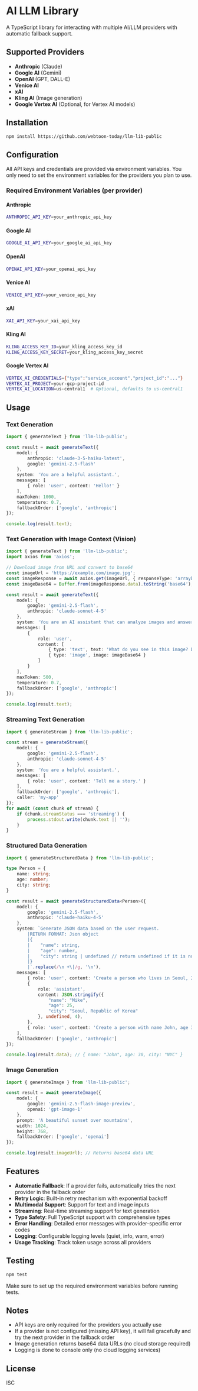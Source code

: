 # AI LLM Library

A TypeScript library for interacting with multiple AI/LLM providers with automatic fallback support.

## Supported Providers

- **Anthropic** (Claude)
- **Google AI** (Gemini)
- **OpenAI** (GPT, DALL-E)
- **Venice AI**
- **xAI**
- **Kling AI** (Image generation)
- **Google Vertex AI** (Optional, for Vertex AI models)

## Installation

```bash
npm install https://github.com/webtoon-today/llm-lib-public
```

## Configuration

All API keys and credentials are provided via environment variables. You only need to set the environment variables for the providers you plan to use.

### Required Environment Variables (per provider)

#### Anthropic
```bash
ANTHROPIC_API_KEY=your_anthropic_api_key
```

#### Google AI
```bash
GOOGLE_AI_API_KEY=your_google_ai_api_key
```

#### OpenAI
```bash
OPENAI_API_KEY=your_openai_api_key
```

#### Venice AI
```bash
VENICE_API_KEY=your_venice_api_key
```

#### xAI
```bash
XAI_API_KEY=your_xai_api_key
```

#### Kling AI
```bash
KLING_ACCESS_KEY_ID=your_kling_access_key_id
KLING_ACCESS_KEY_SECRET=your_kling_access_key_secret
```

#### Google Vertex AI
```bash
VERTEX_AI_CREDENTIALS={"type":"service_account","project_id":"..."}
VERTEX_AI_PROJECT=your-gcp-project-id
VERTEX_AI_LOCATION=us-central1  # Optional, defaults to us-central1
```

## Usage

### Text Generation

```typescript
import { generateText } from 'llm-lib-public';

const result = await generateText({
    model: {
        anthropic: 'claude-3-5-haiku-latest',
        google: 'gemini-2.5-flash'
    },
    system: 'You are a helpful assistant.',
    messages: [
        { role: 'user', content: 'Hello!' }
    ],
    maxToken: 1000,
    temperature: 0.7,
    fallbackOrder: ['google', 'anthropic']
});

console.log(result.text);
```

### Text Generation with Image Context (Vision)

```typescript
import { generateText } from 'llm-lib-public';
import axios from 'axios';

// Download image from URL and convert to base64
const imageUrl = 'https://example.com/image.jpg';
const imageResponse = await axios.get(imageUrl, { responseType: 'arraybuffer' });
const imageBase64 = Buffer.from(imageResponse.data).toString('base64');

const result = await generateText({
    model: {
        google: 'gemini-2.5-flash',
        anthropic: 'claude-sonnet-4-5'
    },
    system: 'You are an AI assistant that can analyze images and answer questions about them.',
    messages: [
        {
            role: 'user',
            content: [
                { type: 'text', text: 'What do you see in this image? Describe it in detail.' },
                { type: 'image', image: imageBase64 }
            ]
        }
    ],
    maxToken: 500,
    temperature: 0.7,
    fallbackOrder: ['google', 'anthropic']
});

console.log(result.text);
```

### Streaming Text Generation

```typescript
import { generateStream } from 'llm-lib-public';

const stream = generateStream({
    model: {
        google: 'gemini-2.5-flash',
        anthropic: 'claude-sonnet-4-5'
    },
    system: 'You are a helpful assistant.',
    messages: [
        { role: 'user', content: 'Tell me a story.' }
    ],
    fallbackOrder: ['google', 'anthropic'],
    caller: 'my-app'
});
for await (const chunk of stream) {
    if (chunk.streamStatus === 'streaming') {
        process.stdout.write(chunk.text || '');
    }
}
```

### Structured Data Generation

```typescript
import { generateStructuredData } from 'llm-lib-public';

type Person = {
    name: string;
    age: number;
    city: string;
}

const result = await generateStructuredData<Person>({
    model: {
        google: 'gemini-2.5-flash',
        anthropic: 'claude-haiku-4-5'
    },
    system: `Generate JSON data based on the user request.
        |RETURN FORMAT: Json object
        |{
        |    "name": string,
        |    "age": number,
        |    "city": string | undefined // return undefined if it is not given
        |}
        |`.replace(/\n +\|/g, '\n'),
    messages: [
        { role: 'user', content: 'Create a person who lives in Seoul, 25 years old, and is called Mike.' },
        {
            role: 'assistant',
            content: JSON.stringify({
                "name": "Mike",
                "age": 25,
                "city": "Seoul, Republic of Korea"
            }, undefined, 4),
        },
        { role: 'user', content: 'Create a person with name John, age 30, city NYC' }
    ],
    fallbackOrder: ['google', 'anthropic']
});

console.log(result.data); // { name: "John", age: 30, city: "NYC" }
```

### Image Generation

```typescript
import { generateImage } from 'llm-lib-public';

const result = await generateImage({
    model: {
        google: 'gemini-2.5-flash-image-preview',
        openai: 'gpt-image-1'
    },
    prompt: 'A beautiful sunset over mountains',
    width: 1024,
    height: 768,
    fallbackOrder: ['google', 'openai']
});

console.log(result.imageUrl); // Returns base64 data URL
```

## Features

- **Automatic Fallback**: If a provider fails, automatically tries the next provider in the fallback order
- **Retry Logic**: Built-in retry mechanism with exponential backoff
- **Multimodal Support**: Support for text and image inputs
- **Streaming**: Real-time streaming support for text generation
- **Type Safety**: Full TypeScript support with comprehensive types
- **Error Handling**: Detailed error messages with provider-specific error codes
- **Logging**: Configurable logging levels (quiet, info, warn, error)
- **Usage Tracking**: Track token usage across all providers

## Testing

```bash
npm test
```

Make sure to set up the required environment variables before running tests.

## Notes

- API keys are only required for the providers you actually use
- If a provider is not configured (missing API key), it will fail gracefully and try the next provider in the fallback order
- Image generation returns base64 data URLs (no cloud storage required)
- Logging is done to console only (no cloud logging services)

## License

ISC
